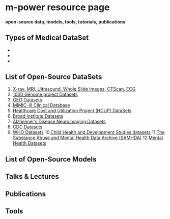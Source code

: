 # m-power resource page

#### open-source data, models, tools, tutorials, publications

## Types of Medical DataSet
- 							       		
- 	 			        		
- 

## List of Open-Source DataSets
1. [X-ray, MRI, Ultrasound, Whole Slide Images, CTScan, ECG](https://www.centaurlabs.com/open-source-datasets-for-medical-ai)
2. [1000 Genome project Datasets](https://www.internationalgenome.org/)
3. [GEO Datasets](https://www.ncbi.nlm.nih.gov/gds)
4. [MIMIC-III Clinical Database](https://physionet.org/content/mimiciii/1.4/)
5. [Healthcare Cost and Utilization Project (HCUP) DataSets](https://www.ahrq.gov/data/hcup/index.html)
6. [Broad Institute Datasets](https://www.broadinstitute.org/datasets)
7. [Alzheimer’s Disease Neuroimaging Datasets](https://adni.loni.usc.edu/)
8. [CDC Datasets](https://wonder.cdc.gov/Welcome.html)
9. [WHO Datasets](https://apps.who.int/gho/data/node.resources)
10.[Child Health and Development Studies datasets](https://www.chdstudies.org/research/information_for_researchers.php)
11.[The Substance Abuse and Mental Health Data Archive (SAMHDA)](https://www.samhsa.gov/data/data-we-collect)
12.[Mental Health Datasets](https://www.kaggle.com/datasets?tags=4171-Mental+Health)  
      



## List of Open-Source Models






## Talks & Lectures


## Publications
## Tools
